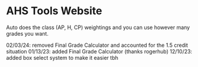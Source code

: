# AHS Tools Website


Auto does the class (AP, H, CP) weightings and you can use however many grades you want. 

02/03/24: removed Final Grade Calculator and accounted for the 1.5 credit situation
01/13/23: added Final Grade Calculator (thanks rogerhub)
12/10/23: added box select system to make it easier tbh
